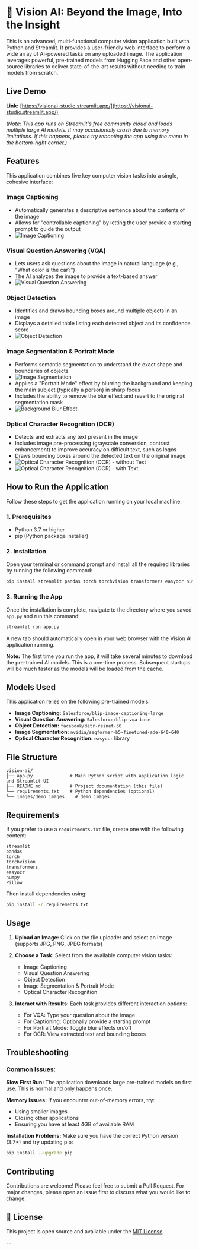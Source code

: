 # 🧿 Vision AI: Beyond the Image, Into the Insight

This is an advanced, multi-functional computer vision application built with Python and Streamlit. It provides a user-friendly web interface to perform a wide array of AI-powered tasks on any uploaded image. The application leverages powerful, pre-trained models from Hugging Face and other open-source libraries to deliver state-of-the-art results without needing to train models from scratch.

## Live Demo

**Link:** [https://visionai-studio.streamlit.app/](https://visionai-studio.streamlit.app/)

*(Note: This app runs on Streamlit's free community cloud and loads multiple large AI models. It may occasionally crash due to memory limitations. If this happens, please try rebooting the app using the menu in the bottom-right corner.)*

## Features

This application combines five key computer vision tasks into a single, cohesive interface:

### Image Captioning
- Automatically generates a descriptive sentence about the contents of the image
- Allows for "controllable captioning" by letting the user provide a starting prompt to guide the output
- ![Image Captioning](images/vision_ai_demo1.png)

### Visual Question Answering (VQA)
- Lets users ask questions about the image in natural language (e.g., "What color is the car?")
- The AI analyzes the image to provide a text-based answer
- ![Visual Question Answering](images/vision_ai_demo2.png)

### Object Detection
- Identifies and draws bounding boxes around multiple objects in an image
- Displays a detailed table listing each detected object and its confidence score
- ![Object Detection](images/vision_ai_demo3.png)

### Image Segmentation & Portrait Mode
- Performs semantic segmentation to understand the exact shape and boundaries of objects
- ![Image Segmentation](images/vision_ai_demo4.png)
- Applies a "Portrait Mode" effect by blurring the background and keeping the main subject (typically a person) in sharp focus
- Includes the ability to remove the blur effect and revert to the original segmentation mask
- ![Background Blur Effect](images/vision_ai_demo5.png)

### Optical Character Recognition (OCR)
- Detects and extracts any text present in the image
- Includes image pre-processing (grayscale conversion, contrast enhancement) to improve accuracy on difficult text, such as logos
- Draws bounding boxes around the detected text on the original image
- ![Optical Character Recognition (OCR) - without Text](images/vision_ai_demo6.png)
- ![Optical Character Recognition (OCR) - with Text](images/vision_ai_demo7.png)

## How to Run the Application

Follow these steps to get the application running on your local machine.

### 1. Prerequisites
- Python 3.7 or higher
- pip (Python package installer)

### 2. Installation
Open your terminal or command prompt and install all the required libraries by running the following command:

```bash
pip install streamlit pandas torch torchvision transformers easyocr numpy Pillow
```

### 3. Running the App
Once the installation is complete, navigate to the directory where you saved `app.py` and run this command:

```bash
streamlit run app.py
```

A new tab should automatically open in your web browser with the Vision AI application running.

**Note:** The first time you run the app, it will take several minutes to download the pre-trained AI models. This is a one-time process. Subsequent startups will be much faster as the models will be loaded from the cache.

## Models Used

This application relies on the following pre-trained models:

- **Image Captioning:** `Salesforce/blip-image-captioning-large`
- **Visual Question Answering:** `Salesforce/blip-vqa-base`
- **Object Detection:** `facebook/detr-resnet-50`
- **Image Segmentation:** `nvidia/segformer-b5-finetuned-ade-640-640`
- **Optical Character Recognition:** `easyocr` library

## File Structure

```
vision-ai/
├── app.py              # Main Python script with application logic and Streamlit UI
├── README.md           # Project documentation (this file)
└── requirements.txt    # Python dependencies (optional)
└── images/demo_images    # demo images
```

## Requirements

If you prefer to use a `requirements.txt` file, create one with the following content:

```
streamlit
pandas
torch
torchvision
transformers
easyocr
numpy
Pillow
```

Then install dependencies using:
```bash
pip install -r requirements.txt
```

## Usage

1. **Upload an Image:** Click on the file uploader and select an image (supports JPG, PNG, JPEG formats)

2. **Choose a Task:** Select from the available computer vision tasks:
   - Image Captioning
   - Visual Question Answering
   - Object Detection
   - Image Segmentation & Portrait Mode
   - Optical Character Recognition

3. **Interact with Results:** Each task provides different interaction options:
   - For VQA: Type your question about the image
   - For Captioning: Optionally provide a starting prompt
   - For Portrait Mode: Toggle blur effects on/off
   - For OCR: View extracted text and bounding boxes

## Troubleshooting

### Common Issues:

**Slow First Run:** The application downloads large pre-trained models on first use. This is normal and only happens once.

**Memory Issues:** If you encounter out-of-memory errors, try:
- Using smaller images
- Closing other applications
- Ensuring you have at least 4GB of available RAM

**Installation Problems:** Make sure you have the correct Python version (3.7+) and try updating pip:
```bash
pip install --upgrade pip
```

## Contributing

Contributions are welcome! Please feel free to submit a Pull Request. For major changes, please open an issue first to discuss what you would like to change.

## 📄 License

This project is open source and available under the [MIT License](LICENSE).

--
